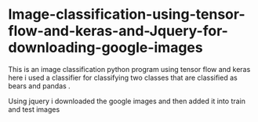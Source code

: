 # Image-classification-using-tensor-flow-and-keras-and-Jquery-for-downloading-google-images 
This is an image classification python program using tensor flow and keras here i used a classifier for classifying two classes that are classified as bears and pandas .  

Using jquery i downloaded the google images and then added it into train and test images
